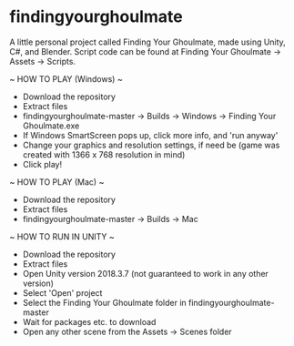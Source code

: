 # findingyourghoulmate
A little personal project called Finding Your Ghoulmate, made using Unity, C#, and Blender. Script code can be found at Finding Your Ghoulmate -> Assets -> Scripts.

~ HOW TO PLAY (Windows) ~

- Download the repository
- Extract files
- findingyourghoulmate-master -> Builds -> Windows -> Finding Your Ghoulmate.exe
- If Windows SmartScreen pops up, click more info, and 'run anyway'
- Change your graphics and resolution settings, if need be (game was created with 1366 x 768 resolution in mind)
- Click play!


~ HOW TO PLAY (Mac) ~

- Download the repository
- Extract files
- findingyourghoulmate-master -> Builds -> Mac


~ HOW TO RUN IN UNITY ~

- Download the repository
- Extract files
- Open Unity version 2018.3.7 (not guaranteed to work in any other version)
- Select 'Open' project
- Select the Finding Your Ghoulmate folder in findingyourghoulmate-master
- Wait for packages etc. to download
- Open any other scene from the Assets -> Scenes folder
